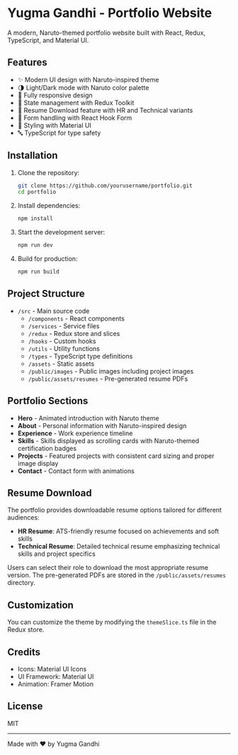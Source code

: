 # Yugma Gandhi - Portfolio Website

A modern, Naruto-themed portfolio website built with React, Redux, TypeScript, and Material UI.

## Features

- ✨ Modern UI design with Naruto-inspired theme
- 🌗 Light/Dark mode with Naruto color palette
- 📱 Fully responsive design
- 🔄 State management with Redux Toolkit
- 📄 Resume Download feature with HR and Technical variants
- 🎯 Form handling with React Hook Form
- 💅 Styling with Material UI
- 🔤 TypeScript for type safety

## Installation

1. Clone the repository:
   ```bash
   git clone https://github.com/yourusername/portfolio.git
   cd portfolio
   ```

2. Install dependencies:
   ```bash
   npm install
   ```

3. Start the development server:
   ```bash
   npm run dev
   ```

4. Build for production:
   ```bash
   npm run build
   ```

## Project Structure

- `/src` - Main source code
  - `/components` - React components
  - `/services` - Service files
  - `/redux` - Redux store and slices
  - `/hooks` - Custom hooks
  - `/utils` - Utility functions
  - `/types` - TypeScript type definitions
  - `/assets` - Static assets
  - `/public/images` - Public images including project images
  - `/public/assets/resumes` - Pre-generated resume PDFs

## Portfolio Sections

- **Hero** - Animated introduction with Naruto theme
- **About** - Personal information with Naruto-inspired design
- **Experience** - Work experience timeline
- **Skills** - Skills displayed as scrolling cards with Naruto-themed certification badges
- **Projects** - Featured projects with consistent card sizing and proper image display
- **Contact** - Contact form with animations

## Resume Download

The portfolio provides downloadable resume options tailored for different audiences:

- **HR Resume**: ATS-friendly resume focused on achievements and soft skills
- **Technical Resume**: Detailed technical resume emphasizing technical skills and project specifics

Users can select their role to download the most appropriate resume version. The pre-generated PDFs are stored in the `/public/assets/resumes` directory.

## Customization

You can customize the theme by modifying the `themeSlice.ts` file in the Redux store.

## Credits

- Icons: Material UI Icons
- UI Framework: Material UI
- Animation: Framer Motion

## License

MIT

---

Made with ❤️ by Yugma Gandhi
